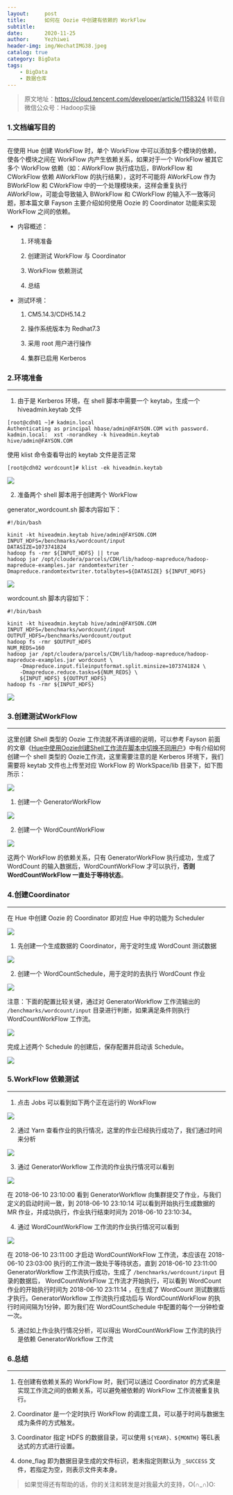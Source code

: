 ```yaml
---
layout:     post
title:      如何在 Oozie 中创建有依赖的 WorkFlow
subtitle:   
date:       2020-11-25
author:     Yezhiwei
header-img: img/WechatIMG38.jpeg
catalog: true
category: BigData
tags:
    - BigData
    - 数据仓库
---
```


> 原文地址：https://cloud.tencent.com/developer/article/1158324
> 转载自微信公众号：Hadoop实操


### 1.文档编写目的

* * *

在使用 Hue 创建 WorkFlow 时，单个 WorkFlow 中可以添加多个模块的依赖，使各个模块之间在 WorkFlow 内产生依赖关系，如果对于一个 WorkFlow 被其它多个 WorkFlow 依赖（如：AWorkFlow 执行成功后，BWorkFlow 和 CWorkFlow 依赖 AWorkFlow 的执行结果），这时不可能将 AWorkFLow 作为 BWorkFlow 和 CWorkFlow 中的一个处理模块来，这样会重复执行 AWorkFlow，可能会导致输入 BWorkFlow 和 CWorkFlow 的输入不一致等问题，那本篇文章 Fayson 主要介绍如何使用 Oozie 的 Coordinator 功能来实现 WorkFlow 之间的依赖。

* 内容概述：

	1. 环境准备
	
	2. 创建测试 WorkFlow 与 Coordinator
	
	3. WorkFlow 依赖测试
	
	4. 总结

* 测试环境：

	1. CM5.14.3/CDH5.14.2
	
	2. 操作系统版本为 Redhat7.3
	
	3. 采用 root 用户进行操作
	
	4. 集群已启用 Kerberos

### 2.环境准备

* * *

1. 由于是 Kerberos 环境，在 shell 脚本中需要一个 keytab，生成一个 hiveadmin.keytab 文件

```
[root@cdh01 ~]# kadmin.local
Authenticating as principal hbase/admin@FAYSON.COM with password.
kadmin.local:  xst -norandkey -k hiveadmin.keytab hive/admin@FAYSON.COM
```

使用 klist 命令查看导出的 keytab 文件是否正常

```
[root@cdh02 wordcount]# klist -ek hiveadmin.keytab
```

![](https://ask.qcloudimg.com/http-save/yehe-1522219/hjpf4sfyls.jpeg?imageView2/2/w/1620)

2. 准备两个 shell 脚本用于创建两个 WorkFlow

generator_wordcount.sh 脚本内容如下：

```
#!/bin/bash

kinit -kt hiveadmin.keytab hive/admin@FAYSON.COM
INPUT_HDFS=/benchmarks/wordcount/input
DATASIZE=1073741824
hadoop fs -rmr ${INPUT_HDFS} || true
hadoop jar /opt/cloudera/parcels/CDH/lib/hadoop-mapreduce/hadoop-mapreduce-examples.jar randomtextwriter -Dmapreduce.randomtextwriter.totalbytes=${DATASIZE} ${INPUT_HDFS}
```

![](https://ask.qcloudimg.com/http-save/yehe-1522219/bfwev41y4a.jpeg?imageView2/2/w/1620)

wordcount.sh 脚本内容如下：

```
#!/bin/bash

kinit -kt hiveadmin.keytab hive/admin@FAYSON.COM
INPUT_HDFS=/benchmarks/wordcount/input
OUTPUT_HDFS=/benchmarks/wordcount/output
hadoop fs -rmr $OUTPUT_HDFS
NUM_REDS=160
hadoop jar /opt/cloudera/parcels/CDH/lib/hadoop-mapreduce/hadoop-mapreduce-examples.jar wordcount \
    -Dmapreduce.input.fileinputformat.split.minsize=1073741824 \
    -Dmapreduce.reduce.tasks=${NUM_REDS} \
    ${INPUT_HDFS} ${OUTPUT_HDFS}
hadoop fs -rmr ${INPUT_HDFS}
```

![](https://ask.qcloudimg.com/http-save/yehe-1522219/1te4543pxq.jpeg?imageView2/2/w/1620)

### 3.创建测试WorkFlow

* * *

这里创建 Shell 类型的 Oozie 工作流就不再详细的说明，可以参考 Fayson 前面的文章《[Hue中使用Oozie创建Shell工作流在脚本中切换不同用户](http://mp.weixin.qq.com/s?__biz=MzI4OTY3MTUyNg==&mid=2247486600&idx=1&sn=b4140e2bea60e7d20707716d6c4fac24&chksm=ec2adc81db5d5597c4a9d5c0c429a7bf2cd502a1abeacf402aa2151a6a7155dc6fb598697fa1&scene=21#wechat_redirect)》中有介绍如何创建一个 shell 类型的  Oozie工作流，这里需要注意的是 Kerberos 环境下，我们需要将 keytab 文件也上传至对应 WorkFlow 的 WorkSpace/lib 目录下，如下图所示：

![](https://ask.qcloudimg.com/http-save/yehe-1522219/ovao05r7cv.jpeg?imageView2/2/w/1620)

1. 创建一个 GeneratorWorkFlow

![](https://ask.qcloudimg.com/http-save/yehe-1522219/blyt4f1w70.jpeg?imageView2/2/w/1620)

2. 创建一个 WordCountWorkFlow

![](https://ask.qcloudimg.com/http-save/yehe-1522219/2cepkwnghi.jpeg?imageView2/2/w/1620)

这两个 WorkFlow 的依赖关系，只有 GeneratorWorkFlow 执行成功，生成了 WordCount 的输入数据后，WordCountWorkFlow 才可以执行，**否则 WordCountWorkFlow 一直处于等待状态**。

### 4.创建Coordinator

* * *

在 Hue 中创建 Oozie 的 Coordinator 即对应 Hue 中的功能为 Scheduler

![](https://ask.qcloudimg.com/http-save/yehe-1522219/2wrg9b1rxd.jpeg?imageView2/2/w/1620)

1. 先创建一个生成数据的 Coordinator，用于定时生成 WordCount 测试数据

![](https://ask.qcloudimg.com/http-save/yehe-1522219/xmacw52hl4.jpeg?imageView2/2/w/1620)

2. 创建一个 WordCountSchedule，用于定时的去执行 WordCount 作业

![](https://ask.qcloudimg.com/http-save/yehe-1522219/6d0eflat7w.jpeg?imageView2/2/w/1620)

注意：下面的配置比较关键，通过对 GeneratorWorkflow 工作流输出的 `/benchmarks/wordcount/input` 目录进行判断，如果满足条件则执行 WordCountWorkFlow 工作流。

![](https://ask.qcloudimg.com/http-save/yehe-1522219/o1041my3pl.jpeg?imageView2/2/w/1620)

完成上述两个 Schedule 的创建后，保存配置并启动该 Schedule。

![](https://ask.qcloudimg.com/http-save/yehe-1522219/hrg2ecuaw3.jpeg?imageView2/2/w/1620)

### 5.WorkFlow 依赖测试

* * *

1. 点击 Jobs 可以看到如下两个正在运行的 WorkFlow

![](https://ask.qcloudimg.com/http-save/yehe-1522219/ixpc2jtwgz.jpeg?imageView2/2/w/1620)

2. 通过 Yarn 查看作业的执行情况，这里的作业已经执行成功了，我们通过时间来分析

![](https://ask.qcloudimg.com/http-save/yehe-1522219/tz2dcjk38p.jpeg?imageView2/2/w/1620)

3. 通过 GeneratorWorkflow 工作流的作业执行情况可以看到

![](https://ask.qcloudimg.com/http-save/yehe-1522219/k46tvlu4c8.jpeg?imageView2/2/w/1620)

在 2018-06-10 23:10:00 看到 GeneratorWorkflow 向集群提交了作业，与我们定义的启动时间一致，到 2018-06-10 23:10:14 可以看到开始执行生成数据的 MR 作业，并成功执行，作业执行结束时间为 2018-06-10 23:10:34。

4. 通过 WordCountWorkFlow 工作流的作业执行情况可以看到

![](https://ask.qcloudimg.com/http-save/yehe-1522219/delnajwk4j.jpeg?imageView2/2/w/1620)

在 2018-06-10 23:11:00 才启动 WordCountWorkFlow 工作流，本应该在 2018-06-10 23:03:00 执行的工作流一致处于等待状态，直到 2018-06-10 23:11:00 GeneratorWorkflow 工作流执行成功，生成了 `/benchmarks/wordcount/input` 目录的数据后， WordCountWorkFlow 工作流才开始执行，可以看到 WordCount 作业的开始执行时间为 2018-06-10 23:11:14 ，在生成了 WordCount 测试数据后才执行。GeneratorWorkflow 工作流执行成功后与 WordCountWorkFlow 的执行时间间隔为1分钟，即为我们在 WordCountSchedule 中配置的每个一分钟检查一次。

5. 通过如上作业执行情况分析，可以得出 WordCountWorkFlow 工作流的执行是依赖 GeneratorWorkflow 工作流

### 6.总结

* * *

1. 在创建有依赖关系的 WorkFlow 时，我们可以通过 Coordinator 的方式来是实现工作流之间的依赖关系，可以避免被依赖的 WorkFlow 工作流被重复执行。

2. Coordinator 是一个定时执行 WorkFlow 的调度工具，可以基于时间与数据生成为条件的方式触发。

3. Coordinator 指定 HDFS 的数据目录，可以使用 `${YEAR}、${MONTH}` 等EL表达式的方式进行设置。

4. done_flag 即为数据目录生成的文件标识，若未指定则默认为 `_SUCCESS` 文件，若指定为空，则表示文件夹本身。


> 如果觉得还有帮助的话，你的关注和转发是对我最大的支持，O(∩_∩)O:



